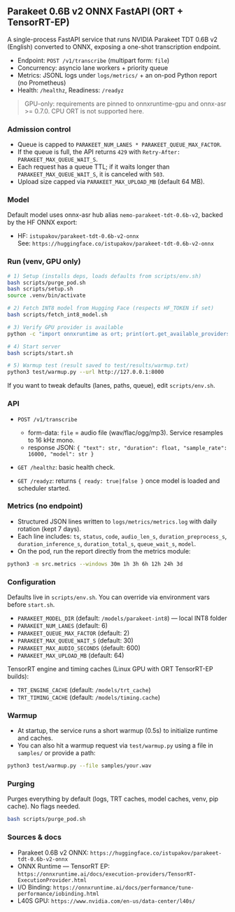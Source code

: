 ## Parakeet 0.6B v2 ONNX FastAPI (ORT + TensorRT-EP)

A single-process FastAPI service that runs NVIDIA Parakeet TDT 0.6B v2 (English) converted to ONNX, exposing a one-shot transcription endpoint.

- Endpoint: `POST /v1/transcribe` (multipart form: `file`)
- Concurrency: asyncio lane workers + priority queue
- Metrics: JSONL logs under `logs/metrics/` + an on-pod Python report (no Prometheus)
- Health: `/healthz`, Readiness: `/readyz`

> GPU-only: requirements are pinned to onnxruntime-gpu and onnx-asr >= 0.7.0. CPU ORT is not supported here.

### Admission control

- Queue is capped to `PARAKEET_NUM_LANES * PARAKEET_QUEUE_MAX_FACTOR`.
- If the queue is full, the API returns `429` with `Retry-After: PARAKEET_MAX_QUEUE_WAIT_S`.
- Each request has a queue TTL; if it waits longer than `PARAKEET_MAX_QUEUE_WAIT_S`, it is canceled with `503`.
- Upload size capped via `PARAKEET_MAX_UPLOAD_MB` (default 64 MB).

### Model

Default model uses onnx-asr hub alias `nemo-parakeet-tdt-0.6b-v2`, backed by the HF ONNX export:

- HF: `istupakov/parakeet-tdt-0.6b-v2-onnx`  
  See: `https://huggingface.co/istupakov/parakeet-tdt-0.6b-v2-onnx`

### Run (venv, GPU only)

```bash
# 1) Setup (installs deps, loads defaults from scripts/env.sh)
bash scripts/purge_pod.sh
bash scripts/setup.sh
source .venv/bin/activate

# 2) Fetch INT8 model from Hugging Face (respects HF_TOKEN if set)
bash scripts/fetch_int8_model.sh

# 3) Verify GPU provider is available
python -c "import onnxruntime as ort; print(ort.get_available_providers())"  # must include CUDAExecutionProvider

# 4) Start server
bash scripts/start.sh

# 5) Warmup test (result saved to test/results/warmup.txt)
python3 test/warmup.py --url http://127.0.0.1:8000
```

If you want to tweak defaults (lanes, paths, queue), edit `scripts/env.sh`.

### API

- `POST /v1/transcribe`
  - form-data: `file` = audio file (wav/flac/ogg/mp3). Service resamples to 16 kHz mono.
  - response JSON: `{ "text": str, "duration": float, "sample_rate": 16000, "model": str }`

- `GET /healthz`: basic health check.
- `GET /readyz`: returns `{ ready: true|false }` once model is loaded and scheduler started.

### Metrics (no endpoint)

- Structured JSON lines written to `logs/metrics/metrics.log` with daily rotation (kept 7 days).
- Each line includes: `ts`, `status`, `code`, `audio_len_s`, `duration_preprocess_s`, `duration_inference_s`, `duration_total_s`, `queue_wait_s`, `model`.
- On the pod, run the report directly from the metrics module:

```bash
python3 -m src.metrics --windows 30m 1h 3h 6h 12h 24h 3d
```

### Configuration

Defaults live in `scripts/env.sh`. You can override via environment vars before `start.sh`.

- `PARAKEET_MODEL_DIR` (default: `/models/parakeet-int8`) — local INT8 folder
- `PARAKEET_NUM_LANES` (default: 6)
- `PARAKEET_QUEUE_MAX_FACTOR` (default: 2)
- `PARAKEET_MAX_QUEUE_WAIT_S` (default: 30)
- `PARAKEET_MAX_AUDIO_SECONDS` (default: 600)
- `PARAKEET_MAX_UPLOAD_MB` (default: 64)

TensorRT engine and timing caches (Linux GPU with ORT TensorRT-EP builds):

- `TRT_ENGINE_CACHE` (default: `/models/trt_cache`)
- `TRT_TIMING_CACHE` (default: `/models/timing.cache`)

### Warmup

- At startup, the service runs a short warmup (0.5s) to initialize runtime and caches.
- You can also hit a warmup request via `test/warmup.py` using a file in `samples/` or provide a path:

```bash
python3 test/warmup.py --file samples/your.wav
```

### Purging

Purges everything by default (logs, TRT caches, model caches, venv, pip cache). No flags needed.

```bash
bash scripts/purge_pod.sh
```

### Sources & docs

- Parakeet 0.6B v2 ONNX: `https://huggingface.co/istupakov/parakeet-tdt-0.6b-v2-onnx`
- ONNX Runtime — TensorRT EP: `https://onnxruntime.ai/docs/execution-providers/TensorRT-ExecutionProvider.html`
- I/O Binding: `https://onnxruntime.ai/docs/performance/tune-performance/iobinding.html`
- L40S GPU: `https://www.nvidia.com/en-us/data-center/l40s/`
